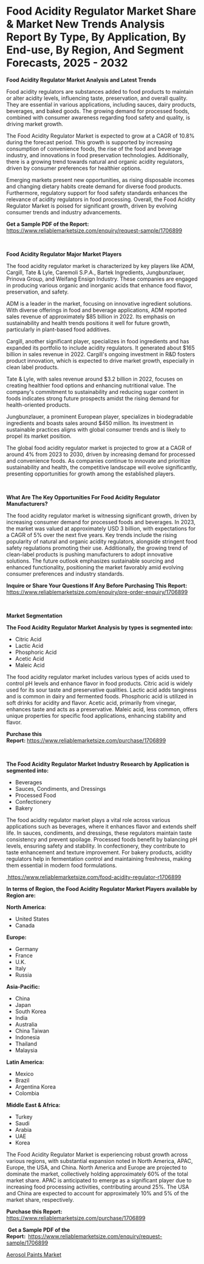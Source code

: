 <p><h1>Food Acidity Regulator Market Share & Market New Trends Analysis Report By Type, By Application, By End-use, By Region, And Segment Forecasts, 2025 - 2032</h1></p><p><strong>Food Acidity Regulator Market Analysis and Latest Trends</strong></p>
<p><p>Food acidity regulators are substances added to food products to maintain or alter acidity levels, influencing taste, preservation, and overall quality. They are essential in various applications, including sauces, dairy products, beverages, and baked goods. The growing demand for processed foods, combined with consumer awareness regarding food safety and quality, is driving market growth.</p><p>The Food Acidity Regulator Market is expected to grow at a CAGR of 10.8% during the forecast period. This growth is supported by increasing consumption of convenience foods, the rise of the food and beverage industry, and innovations in food preservation technologies. Additionally, there is a growing trend towards natural and organic acidity regulators, driven by consumer preferences for healthier options. </p><p>Emerging markets present new opportunities, as rising disposable incomes and changing dietary habits create demand for diverse food products. Furthermore, regulatory support for food safety standards enhances the relevance of acidity regulators in food processing. Overall, the Food Acidity Regulator Market is poised for significant growth, driven by evolving consumer trends and industry advancements.</p></p>
<p><strong>Get a Sample PDF of the Report:&nbsp;</strong> <a href="https://www.reliablemarketsize.com/enquiry/request-sample/1706899?utm_campaign=3367&utm_medium=2&utm_source=Github&utm_content=ia&utm_term=02042025&utm_id=food-acidity-regulator">https://www.reliablemarketsize.com/enquiry/request-sample/1706899</a></p>
<p>&nbsp;</p>
<p><strong>Food Acidity Regulator Major Market Players</strong></p>
<p><p>The food acidity regulator market is characterized by key players like ADM, Cargill, Tate & Lyle, Caremoli S.P.A., Bartek Ingredients, Jungbunzlauer, Prinova Group, and Weifang Ensign Industry. These companies are engaged in producing various organic and inorganic acids that enhance food flavor, preservation, and safety.</p><p>ADM is a leader in the market, focusing on innovative ingredient solutions. With diverse offerings in food and beverage applications, ADM reported sales revenue of approximately $85 billion in 2022. Its emphasis on sustainability and health trends positions it well for future growth, particularly in plant-based food additives.</p><p>Cargill, another significant player, specializes in food ingredients and has expanded its portfolio to include acidity regulators. It generated about $165 billion in sales revenue in 2022. Cargill's ongoing investment in R&D fosters product innovation, which is expected to drive market growth, especially in clean label products.</p><p>Tate & Lyle, with sales revenue around $3.2 billion in 2022, focuses on creating healthier food options and enhancing nutritional value. The company's commitment to sustainability and reducing sugar content in foods indicates strong future prospects amidst the rising demand for health-oriented products.</p><p>Jungbunzlauer, a prominent European player, specializes in biodegradable ingredients and boasts sales around $450 million. Its investment in sustainable practices aligns with global consumer trends and is likely to propel its market position.</p><p>The global food acidity regulator market is projected to grow at a CAGR of around 4% from 2023 to 2030, driven by increasing demand for processed and convenience foods. As companies continue to innovate and prioritize sustainability and health, the competitive landscape will evolve significantly, presenting opportunities for growth among the established players.</p></p>
<p>&nbsp;</p>
<p><strong>What Are The Key Opportunities For Food Acidity Regulator Manufacturers?</strong></p>
<p><p>The food acidity regulator market is witnessing significant growth, driven by increasing consumer demand for processed foods and beverages. In 2023, the market was valued at approximately USD 3 billion, with expectations for a CAGR of 5% over the next five years. Key trends include the rising popularity of natural and organic acidity regulators, alongside stringent food safety regulations promoting their use. Additionally, the growing trend of clean-label products is pushing manufacturers to adopt innovative solutions. The future outlook emphasizes sustainable sourcing and enhanced functionality, positioning the market favorably amid evolving consumer preferences and industry standards.</p></p>
<p><strong>Inquire or Share Your Questions If Any Before Purchasing This Report:</strong> <a href="https://www.reliablemarketsize.com/enquiry/pre-order-enquiry/1706899?utm_campaign=3367&utm_medium=2&utm_source=Github&utm_content=ia&utm_term=02042025&utm_id=food-acidity-regulator">https://www.reliablemarketsize.com/enquiry/pre-order-enquiry/1706899</a></p>
<p>&nbsp;</p>
<p><strong>Market Segmentation</strong></p>
<p><strong>The Food Acidity Regulator Market Analysis by types is segmented into:</strong></p>
<p><ul><li>Citric Acid</li><li>Lactic Acid</li><li>Phosphoric Acid</li><li>Acetic Acid</li><li>Maleic Acid</li></ul></p>
<p><p>The food acidity regulator market includes various types of acids used to control pH levels and enhance flavor in food products. Citric acid is widely used for its sour taste and preservative qualities. Lactic acid adds tanginess and is common in dairy and fermented foods. Phosphoric acid is utilized in soft drinks for acidity and flavor. Acetic acid, primarily from vinegar, enhances taste and acts as a preservative. Maleic acid, less common, offers unique properties for specific food applications, enhancing stability and flavor.</p></p>
<p><strong>Purchase this Report:&nbsp;</strong><a href="https://www.reliablemarketsize.com/purchase/1706899?utm_campaign=3367&utm_medium=2&utm_source=Github&utm_content=ia&utm_term=02042025&utm_id=food-acidity-regulator">https://www.reliablemarketsize.com/purchase/1706899</a></p>
<p>&nbsp;</p>
<p><strong>The Food Acidity Regulator Market Industry Research by Application is segmented into:</strong></p>
<p><ul><li>Beverages</li><li>Sauces, Condiments, and Dressings</li><li>Processed Food</li><li>Confectionery</li><li>Bakery</li></ul></p>
<p><p>The food acidity regulator market plays a vital role across various applications such as beverages, where it enhances flavor and extends shelf life. In sauces, condiments, and dressings, these regulators maintain taste consistency and prevent spoilage. Processed foods benefit by balancing pH levels, ensuring safety and stability. In confectionery, they contribute to taste enhancement and texture improvement. For bakery products, acidity regulators help in fermentation control and maintaining freshness, making them essential in modern food formulations.</p></p>
<p><a href="https://www.reliablemarketsize.com/food-acidity-regulator-r1706899?utm_campaign=3367&utm_medium=2&utm_source=Github&utm_content=ia&utm_term=02042025&utm_id=food-acidity-regulator">&nbsp;https://www.reliablemarketsize.com/food-acidity-regulator-r1706899</a></p>
<p><strong>In terms of Region, the Food Acidity Regulator Market Players available by Region are:</strong></p>
<p>
    <p> <strong> North America: </strong>
        <ul>
            <li>United States</li>
            <li>Canada</li>
        </ul>
        </p> 
    <p> <strong> Europe: </strong>
        <ul>
            <li>Germany</li>
            <li>France</li>
            <li>U.K.</li>
            <li>Italy</li>
            <li>Russia</li>
        </ul>
        </p> 
    <p> <strong> Asia-Pacific: </strong>
        <ul>
            <li>China</li>
            <li>Japan</li>
            <li>South Korea</li>
            <li>India</li>
            <li>Australia</li>
            <li>China Taiwan</li>
            <li>Indonesia</li>
            <li>Thailand</li>
            <li>Malaysia</li>
        </ul>
        </p> 
    <p> <strong> Latin America: </strong>
        <ul>
            <li>Mexico</li>
            <li>Brazil</li>
            <li>Argentina Korea</li>
            <li>Colombia</li>
        </ul>
        </p> 
    <p> <strong> Middle East & Africa: </strong>
        <ul>
            <li>Turkey</li>
            <li>Saudi</li>
            <li>Arabia</li>
            <li>UAE</li>
            <li>Korea</li>
        </ul>
    </p>
    </p>
<p><p>The Food Acidity Regulator Market is experiencing robust growth across various regions, with substantial expansion noted in North America, APAC, Europe, the USA, and China. North America and Europe are projected to dominate the market, collectively holding approximately 60% of the total market share. APAC is anticipated to emerge as a significant player due to increasing food processing activities, contributing around 25%. The USA and China are expected to account for approximately 10% and 5% of the market share, respectively.</p></p>
<p><strong>Purchase this Report: </strong><a href="https://www.reliablemarketsize.com/purchase/1706899?utm_campaign=3367&utm_medium=2&utm_source=Github&utm_content=ia&utm_term=02042025&utm_id=food-acidity-regulator">https://www.reliablemarketsize.com/purchase/1706899</a></p>
<p>&nbsp;<strong>Get a Sample PDF of the Report:&nbsp;&nbsp;</strong><a href="https://www.reliablemarketsize.com/enquiry/request-sample/1706899?utm_campaign=3367&utm_medium=2&utm_source=Github&utm_content=ia&utm_term=02042025&utm_id=food-acidity-regulator">https://www.reliablemarketsize.com/enquiry/request-sample/1706899</a></p>
<p><strong></strong></p>
<p><p><a href="https://github.com/wynonachirei9/Market-Research-Report-List-1/blob/main/aerosol-paints-market.md?utm_campaign=3367&utm_medium=2&utm_source=Github&utm_content=ia&utm_term=02042025&utm_id=food-acidity-regulator">Aerosol Paints Market</a></p></p>